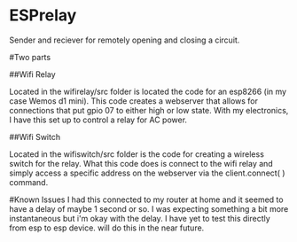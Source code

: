# ESPrelay
Sender and reciever for remotely opening and closing a circuit.

#Two parts

##Wifi Relay

Located in the wifirelay/src folder is located the code for an esp8266 (in my case Wemos d1 mini).  This code creates a webserver that allows for connections that put gpio 07 to either high or low state.  With my electronics, I have this set up to control a relay for AC power.

##Wifi Switch

Located in the wifiswitch/src folder is the code for creating a wireless switch for the relay.  What this code does is connect to the wifi relay and simply access a specific address on the webserver via the client.connect( ) command.

#Known Issues
I had this connected to my router at home and it seemed to have a delay of maybe 1 second or so.  I was expecting something a bit more instantaneous but i'm okay with the delay.  I have yet to test this directly from esp to esp device.  will do this in the near future.
